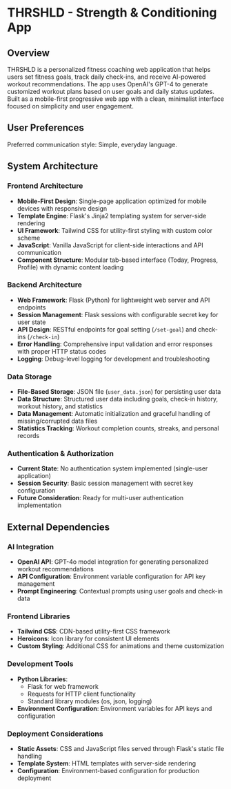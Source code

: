 # THRSHLD - Strength & Conditioning App

## Overview

THRSHLD is a personalized fitness coaching web application that helps users set fitness goals, track daily check-ins, and receive AI-powered workout recommendations. The app uses OpenAI's GPT-4 to generate customized workout plans based on user goals and daily status updates. Built as a mobile-first progressive web app with a clean, minimalist interface focused on simplicity and user engagement.

## User Preferences

Preferred communication style: Simple, everyday language.

## System Architecture

### Frontend Architecture
- **Mobile-First Design**: Single-page application optimized for mobile devices with responsive design
- **Template Engine**: Flask's Jinja2 templating system for server-side rendering
- **UI Framework**: Tailwind CSS for utility-first styling with custom color scheme
- **JavaScript**: Vanilla JavaScript for client-side interactions and API communication
- **Component Structure**: Modular tab-based interface (Today, Progress, Profile) with dynamic content loading

### Backend Architecture
- **Web Framework**: Flask (Python) for lightweight web server and API endpoints
- **Session Management**: Flask sessions with configurable secret key for user state
- **API Design**: RESTful endpoints for goal setting (`/set-goal`) and check-ins (`/check-in`)
- **Error Handling**: Comprehensive input validation and error responses with proper HTTP status codes
- **Logging**: Debug-level logging for development and troubleshooting

### Data Storage
- **File-Based Storage**: JSON file (`user_data.json`) for persisting user data
- **Data Structure**: Structured user data including goals, check-in history, workout history, and statistics
- **Data Management**: Automatic initialization and graceful handling of missing/corrupted data files
- **Statistics Tracking**: Workout completion counts, streaks, and personal records

### Authentication & Authorization
- **Current State**: No authentication system implemented (single-user application)
- **Session Security**: Basic session management with secret key configuration
- **Future Consideration**: Ready for multi-user authentication implementation

## External Dependencies

### AI Integration
- **OpenAI API**: GPT-4o model integration for generating personalized workout recommendations
- **API Configuration**: Environment variable configuration for API key management
- **Prompt Engineering**: Contextual prompts using user goals and check-in data

### Frontend Libraries
- **Tailwind CSS**: CDN-based utility-first CSS framework
- **Heroicons**: Icon library for consistent UI elements
- **Custom Styling**: Additional CSS for animations and theme customization

### Development Tools
- **Python Libraries**: 
  - Flask for web framework
  - Requests for HTTP client functionality
  - Standard library modules (os, json, logging)
- **Environment Configuration**: Environment variables for API keys and configuration

### Deployment Considerations
- **Static Assets**: CSS and JavaScript files served through Flask's static file handling
- **Template System**: HTML templates with server-side rendering
- **Configuration**: Environment-based configuration for production deployment
